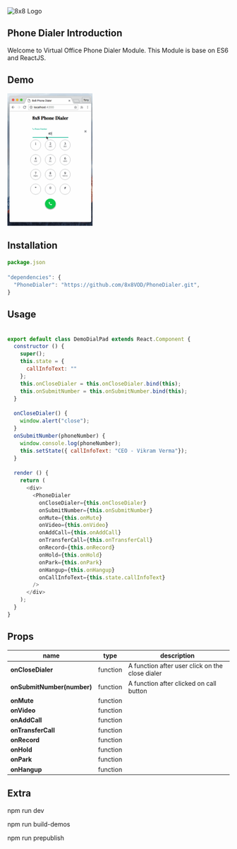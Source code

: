 <img src="https://www.8x8.com/images/logo.png" alt="8x8 Logo" />

## Phone Dialer Introduction
Welcome to Virtual Office Phone Dialer Module.
This Module is base on ES6 and ReactJS.

## Demo
<img src="https://github.com/8x8VOD/PhoneDialer/blob/master/demos/dialer-ui.gif" alt="demo" height="300px" />

## Installation

```js
package.json

"dependencies": {
  "PhoneDialer": "https://github.com/8x8VOD/PhoneDialer.git",
}
```

## Usage

```js

export default class DemoDialPad extends React.Component {
  constructor () {
    super();
    this.state = {
      callInfoText: ""
    };
    this.onCloseDialer = this.onCloseDialer.bind(this);
    this.onSubmitNumber = this.onSubmitNumber.bind(this);
  }

  onCloseDialer() {
    window.alert("close");
  }
  onSubmitNumber(phoneNumber) {
    window.console.log(phoneNumber);
    this.setState({ callInfoText: "CEO - Vikram Verma"});
  }

  render () {
    return (
      <div>
        <PhoneDialer
          onCloseDialer={this.onCloseDialer}
          onSubmitNumber={this.onSubmitNumber}
          onMute={this.onMute}
          onVideo={this.onVideo}
          onAddCall={this.onAddCall}
          onTransferCall={this.onTransferCall}
          onRecord={this.onRecord}
          onHold={this.onHold}
          onPark={this.onPark}
          onHangup={this.onHangup}
          onCallInfoText={this.state.callInfoText}
        />
      </div>
    );
  }
}

```

## Props
name | type | description
-----|------|------------
**onCloseDialer** | function | A function after user click on the close dialer
**onSubmitNumber(number)** | function | A function after clicked on call button
**onMute** | function |
**onVideo** | function |
**onAddCall** | function |  
**onTransferCall** | function |  
**onRecord** | function |  
**onHold** | function |  
**onPark** | function |  
**onHangup** | function |

## Extra

npm run dev

npm run build-demos

npm run prepublish

